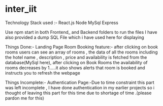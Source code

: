 # inter_iit

Technology Stack used :-
React.js
Node
MySql
Express

Use npm start in both Frontend_ and Backend folders to run the files
I have also provided  a dump SQL File which i have used here for displaying 

Things Done:-
Landing Page
Room Booking feature:- after clicking on book rooms users can see an array of rooms , the data of all the rooms including the hotel name , description , price and availability is fetched from the database(MySql here), after clicking on Book Rooms the availability of rooms decreases by 1.....it also shows alerts that room is booked and instructs you to refresh the webpage 

Things Incomplete:-
Authentication Page:-Due to time constraint this part was left incomplete , I have done authentication in my earlier projects so i thought of leaving this part for this time due to shortage of time .(please pardon me for this)

